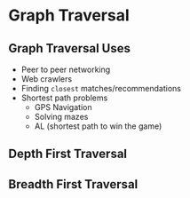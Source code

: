 # Graph Traversal 

## Graph Traversal Uses
* Peer to peer networking
* Web crawlers
* Finding `closest` matches/recommendations
* Shortest path problems
    * GPS Navigation
    * Solving mazes
    * AL (shortest path to win the game)

## Depth First Traversal


## Breadth First Traversal
